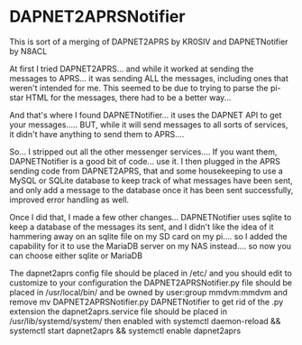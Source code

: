 # DAPNET2APRSNotifier
This is sort of a merging of DAPNET2APRS by KR0SIV and DAPNETNotifier by N8ACL

At first I tried DAPNET2APRS... and while it worked at sending the messages to APRS... it was sending ALL the messages, including ones that weren't intended for me.  This seemed to be due to trying to parse the pi-star HTML for the messages, there had to be a better way... 

And that's where I found DAPNETNotifier... it uses the DAPNET API to get your messages..... BUT, while it will send messages to all sorts of services, it didn't have anything to send them to APRS.... 

So... I stripped out all the other messenger services.... If you want them, DAPNETNotifier is a good bit of code... use it.   I then plugged in the APRS sending code from DAPNET2APRS, that and some housekeeping to use a MySQL or SQLite database to keep track of what messages have been sent, and only add a message to the database once it has been sent successfully, improved error handling as well.

Once I did that, I made a few other changes... DAPNETNotifier uses sqlite to keep a database of the messages its sent, and I didn't like the idea of it hammering away on an sqlite file on my SD card on my pi.... so I added the capability for it to use the MariaDB server on my NAS instead.... so now you can choose either sqlite or MariaDB

The dapnet2aprs config file should be placed in /etc/ and you should edit to customize to your configuration
the DAPNET2APRSNotifier.py file should be placed in /usr/local/bin/ and be owned by user:group mmdvm:mmdvm and remove mv DAPNET2APRSNotifier.py DAPNETNotifier to get rid of the .py extension
the dapnet2aprs.service file should be placed in /usr/lib/systemd/system/ then enabled with systemctl daemon-reload && systemctl start dapnet2aprs && systemctl enable dapnet2aprs

